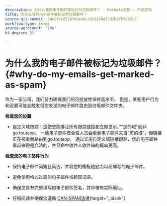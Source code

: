 ```yaml
---
description: 为什么我的电子邮件被标记为垃圾邮件？ - Marketo文档 — 产品文档
title: 为什么我的电子邮件被标记为垃圾邮件？
source-git-commit: 3de5fccd516fdaee6c3dc5168df3d2b0767eb2c3
workflow-type: tm+mt
source-wordcount: '186'
ht-degree: 0%

---
```


# 为什么我的电子邮件被标记为垃圾邮件？ {#why-do-my-emails-get-marked-as-spam}

作为一家公司，我们努力确保我们的可投放性保持高水平。 但是，某些用户行为和设置可能会触发将您发送的电子邮件路由到垃圾邮件文件夹。

**检查您的设置**

* 自定义域跟踪：这使您能够让所有跟踪链接都立即显示。”“您的域”而非go.toutapp。 一些电子邮件安全性人员会看到电子邮件来自“您的域”，但链接正在被重新路由到go.toutapp。 通过实施自定义域链接跟踪，您的电子邮件看起来将是合法的，并且命中收件人收件箱的概率更高。

**检查您的电子邮件行为**

* 保持电子邮件简短且简洁，并将您的模板粘贴为以前编写的电子邮件。

* 避免使用格式过高的电子邮件或跨国词语。

* 确保您具有完整填写的电子邮件签名，其中带有实际地址。

* 仔细阅读并确保您遵循 [CAN-SPAM法律](https://www.ftc.gov/tips-advice/business-center/guidance/can-spam-act-compliance-guide-business){target="_blank"}.
